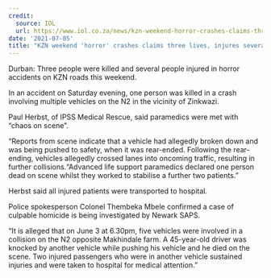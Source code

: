 ```yaml
---
credit:
  source: IOL
  url: https://www.iol.co.za/news/kzn-weekend-horror-crashes-claims-three-lives-injures-several-d7c9c732-d053-4038-b45b-a9cc953ce0c6
date: '2021-07-05'
title: "KZN weekend 'horror' crashes claims three lives, injures several"
---
```

Durban: Three people were killed and several people injured in horror accidents on KZN roads this weekend.

In an accident on Saturday evening, one person was killed in a crash involving multiple vehicles on the N2 in the vicinity of Zinkwazi.

Paul Herbst, of IPSS Medical Rescue, said paramedics were met with “chaos on scene”.

“Reports from scene indicate that a vehicle had allegedly broken down and was being pushed to safety, when it was rear-ended. Following the rear-ending, vehicles allegedly crossed lanes into oncoming traffic, resulting in further collisions.“Advanced life support paramedics declared one person dead on scene whilst they worked to stabilise a further two patients.”

Herbst said all injured patients were transported to hospital.

Police spokesperson Colonel Thembeka Mbele confirmed a case of culpable homicide is being investigated by Newark SAPS.

“It is alleged that on June 3 at 6.30pm, five vehicles were involved in a collision on the N2 opposite Makhindale farm. A 45-year-old driver was knocked by another vehicle while pushing his vehicle and he died on the scene. Two injured passengers who were in another vehicle sustained injuries and were taken to hospital for medical attention.”
